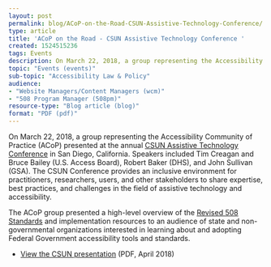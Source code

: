 ```yaml
---
layout: post
permalink: blog/ACoP-on-the-Road-CSUN-Assistive-Technology-Conference/
type: article
title: 'ACoP on the Road - CSUN Assistive Technology Conference '
created: 1524515236
tags: Events
description: On March 22, 2018, a group representing the Accessibility Community of Practice (ACoP) presented at the annual CSUN Assistive Technology Conference in San Diego, California.
topic: "Events (events)"
sub-topic: "Accessibility Law & Policy"
audience:
- "Website Managers/Content Managers (wcm)"
- "508 Program Manager (508pm)"
resource-type: "Blog article (blog)"
format: "PDF (pdf)"
---
```


On March 22, 2018, a group representing the Accessibility Community of Practice (ACoP) presented at the annual [CSUN Assistive Technology Conference][1] in San Diego, California. Speakers included Tim Creagan and Bruce Bailey (U.S. Access Board), Robert Baker (DHS), and John Sullivan (GSA). The CSUN Conference provides an inclusive environment for practitioners, researchers, users, and other stakeholders to share expertise, best practices, and challenges in the field of assistive technology and accessibility.

The ACoP group presented a high-level overview of the [Revised 508 Standards][2] and implementation resources to an audience of state and non-governmental organizations interested in learning about and adopting Federal Government accessibility tools and standards.

  * [View the CSUN presentation][3] (PDF, April 2018)

 [1]: https://www.csun.edu/cod/conference/sessions/index.php/
 [2]: https://www.access-board.gov/guidelines-and-standards/communications-and-it/about-the-ict-refresh/final-rule
 [3]: https://assets.section508.gov/files/Implementing%20the%20Revised%20508%20Standards_CSUN%202018.pdf